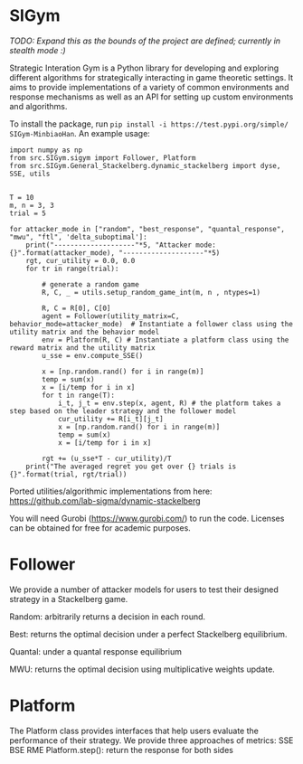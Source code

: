 # SIGym

*TODO: Expand this as the bounds of the project are defined; currently in stealth mode :)*

Strategic Interation Gym is a Python library for developing and exploring different algorithms for strategically interacting in game theoretic settings.
It aims to provide implementations of a variety of common environments and response mechanisms as well as an API for setting up custom environments and
algorithms.

To install the package, run `pip install -i https://test.pypi.org/simple/ SIGym-MinbiaoHan`. An example usage:
```
import numpy as np
from src.SIGym.sigym import Follower, Platform
from src.SIGym.General_Stackelberg.dynamic_stackelberg import dyse, SSE, utils


T = 10
m, n = 3, 3
trial = 5

for attacker_mode in ["random", "best_response", "quantal_response", "mwu", "ftl", 'delta_suboptimal']:
    print("--------------------"*5, "Attacker mode: {}".format(attacker_mode), "--------------------"*5)
    rgt, cur_utility = 0.0, 0.0
    for tr in range(trial):

        # generate a random game
        R, C, _ = utils.setup_random_game_int(m, n , ntypes=1)

        R, C = R[0], C[0]
        agent = Follower(utility_matrix=C, behavior_mode=attacker_mode)  # Instantiate a follower class using the utility matrix and the behavior model
        env = Platform(R, C) # Instantiate a platform class using the reward matrix and the utility matrix
        u_sse = env.compute_SSE()

        x = [np.random.rand() for i in range(m)]
        temp = sum(x)
        x = [i/temp for i in x]
        for t in range(T):
            i_t, j_t = env.step(x, agent, R) # the platform takes a step based on the leader strategy and the follower model
            cur_utility += R[i_t][j_t]
            x = [np.random.rand() for i in range(m)]
            temp = sum(x)
            x = [i/temp for i in x]

        rgt += (u_sse*T - cur_utility)/T
    print("The averaged regret you get over {} trials is {}".format(trial, rgt/trial))
```

Ported utilities/algorithmic implementations from here: https://github.com/lab-sigma/dynamic-stackelberg

You will need Gurobi (https://www.gurobi.com/) to run the code. Licenses can be obtained for free for academic purposes.

# Follower
We provide a number of attacker models for users to test their designed strategy in a Stackelberg game.

Random: arbitrarily returns a decision in each round.

Best: returns the optimal decision under a perfect Stackelberg equilibrium.

Quantal: under a quantal response equilibrium

MWU: returns the optimal decision using multiplicative weights update.

# Platform
The Platform class provides interfaces that help users evaluate the performance of their strategy. We provide three approaches of metrics:
SSE 
BSE
RME
Platform.step(): return the response for both sides
